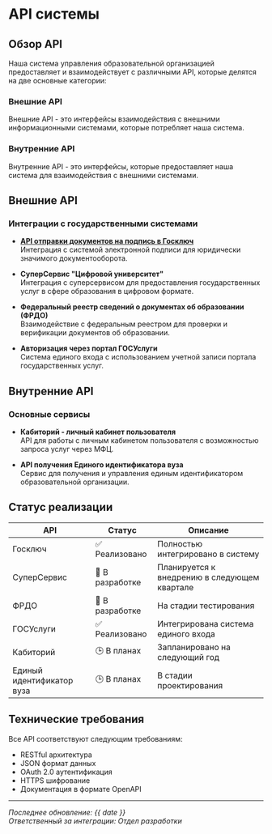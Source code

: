 # API системы

## Обзор API

Наша система управления образовательной организацией предоставляет и взаимодействует с различными API, которые делятся на две основные категории:

### Внешние API
Внешние API - это интерфейсы взаимодействия с внешними информационными системами, которые потребляет наша система.

### Внутренние API  
Внутренние API - это интерфейсы, которые предоставляет наша система для взаимодействия с внешними системами.

## Внешние API

### Интеграции с государственными системами

- **[API отправки документов на подпись в Госключ](api/ExtAPI/GosKeyAPI/index.md)**  
  Интеграция с системой электронной подписи для юридически значимого документооборота.

- **СуперСервис "Цифровой университет"**  
  Интеграция с суперсервисом для предоставления государственных услуг в сфере образования в цифровом формате.

- **Федеральный реестр сведений о документах об образовании (ФРДО)**  
  Взаимодействие с федеральным реестром для проверки и верификации документов об образовании.

- **Авторизация через портал ГОСУслуги**  
  Система единого входа с использованием учетной записи портала государственных услуг.

## Внутренние API

### Основные сервисы

- **Кабиторий - личный кабинет пользователя**  
  API для работы с личным кабинетом пользователя с возможностью запроса услуг через МФЦ.
  
- **API получения Единого идентификатора вуза**  
  Сервис для получения и управления единым идентификатором образовательной организации.

## Статус реализации

| API | Статус | Описание |
|-----|---------|-----------|
| Госключ | ✅ Реализовано | Полностью интегрировано в систему |
| СуперСервис | 🔄 В разработке | Планируется к внедрению в следующем квартале |
| ФРДО | 🔄 В разработке | На стадии тестирования |
| ГОСУслуги | ✅ Реализовано | Интегрирована система единого входа |
| Кабиторий | 🕒 В планах | Запланировано на следующий год |
| Единый идентификатор вуза | 🕒 В планах | В стадии проектирования |

## Технические требования

Все API соответствуют следующим требованиям:
- RESTful архитектура
- JSON формат данных
- OAuth 2.0 аутентификация
- HTTPS шифрование
- Документация в формате OpenAPI

---

*Последнее обновление: {{ date }}*  
*Ответственный за интеграции: Отдел разработки*